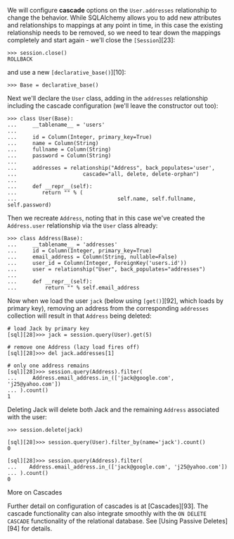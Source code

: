 We will configure **cascade** options on the `User.addresses` relationship to change the behavior. While SQLAlchemy allows you to add new attributes and relationships to mappings at any point in time, in this case the existing relationship needs to be removed, so we need to tear down the mappings completely and start again - we'll close the `[Session`][23]:
    
```    
>>> session.close()
ROLLBACK
```

and use a new `[declarative_base()`][10]:
    
```    
>>> Base = declarative_base()
```

Next we'll declare the `User` class, adding in the `addresses` relationship including the cascade configuration (we'll leave the constructor out too):
    
```    
>>> class User(Base):
...     __tablename__ = 'users'
...
...     id = Column(Integer, primary_key=True)
...     name = Column(String)
...     fullname = Column(String)
...     password = Column(String)
...
...     addresses = relationship("Address", back_populates='user',
...                     cascade="all, delete, delete-orphan")
...
...     def __repr__(self):
...        return "" % (
...                                self.name, self.fullname, self.password)
```

Then we recreate `Address`, noting that in this case we've created the `Address.user` relationship via the `User` class already:
    
```    
>>> class Address(Base):
...     __tablename__ = 'addresses'
...     id = Column(Integer, primary_key=True)
...     email_address = Column(String, nullable=False)
...     user_id = Column(Integer, ForeignKey('users.id'))
...     user = relationship("User", back_populates="addresses")
...
...     def __repr__(self):
...         return "" % self.email_address
```

Now when we load the user `jack` (below using `[get()`][92], which loads by primary key), removing an address from the corresponding `addresses` collection will result in that `Address` being deleted:
    
```    
# load Jack by primary key
[sql][28]>>> jack = session.query(User).get(5)

# remove one Address (lazy load fires off)
[sql][28]>>> del jack.addresses[1]

# only one address remains
[sql][28]>>> session.query(Address).filter(
...     Address.email_address.in_(['jack@google.com', 'j25@yahoo.com'])
... ).count()
1
```

Deleting Jack will delete both Jack and the remaining `Address` associated with the user:
    
```    
>>> session.delete(jack)

[sql][28]>>> session.query(User).filter_by(name='jack').count()
0

[sql][28]>>> session.query(Address).filter(
...    Address.email_address.in_(['jack@google.com', 'j25@yahoo.com'])
... ).count()
0
```

More on Cascades

Further detail on configuration of cascades is at [Cascades][93]. The cascade functionality can also integrate smoothly with the `ON DELETE CASCADE` functionality of the relational database. See [Using Passive Deletes][94] for details.

